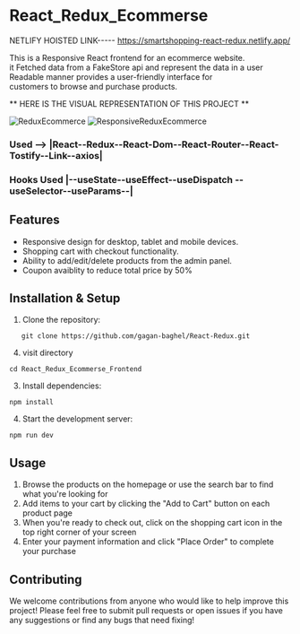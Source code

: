 # React_Redux_Ecommerse

NETLIFY HOISTED LINK----- https://smartshopping-react-redux.netlify.app/

  This is a Responsive React frontend for an ecommerce website.<br>
  it Fetched data from a FakeStore api and represent the data in a user Readable manner provides a user-friendly interface for <br>
  customers to browse and purchase products.

** HERE IS THE VISUAL REPRESENTATION OF THIS PROJECT **

![ReduxEcommerce](https://user-images.githubusercontent.com/78648366/217262697-1bca7d41-fc11-4cf0-b49a-76e66a6ce220.gif)
![ResponsiveReduxEcommerce](https://user-images.githubusercontent.com/78648366/217262711-07e37ac9-1f2e-4505-8b98-10c29f6a6068.gif)


### Used --> |React--Redux--React-Dom--React-Router--React-Tostify--Link--axios|
### Hooks Used |--useState--useEffect--useDispatch -- useSelector--useParams--|

## Features
* Responsive design for desktop, tablet and mobile devices. 
* Shopping cart with checkout functionality. 
* Ability to add/edit/delete products from the admin panel. 
* Coupon avaiblity to reduce total price by 50%


## Installation & Setup 
1. Clone the repository: 
 ```shell 
    git clone https://github.com/gagan-baghel/React-Redux.git 
  ```  
4. visit directory 
```shell
cd React_Redux_Ecommerse_Frontend 
```  
3. Install dependencies: 
```shell
npm install
```  
4. Start the development server: 
```shell 
npm run dev 
```  

 ## Usage  
1. Browse the products on the homepage or use the search bar to find what you're looking for  
2. Add items to your cart by clicking the "Add to Cart" button on each product page  
3. When you're ready to check out, click on the shopping cart icon in the top right corner of your screen  
4. Enter your payment information and click "Place Order" to complete your purchase  

 ## Contributing  
We welcome contributions from anyone who would like to help
improve this project! Please feel free to submit pull requests or
open issues if you have any suggestions or find any bugs that need fixing!
